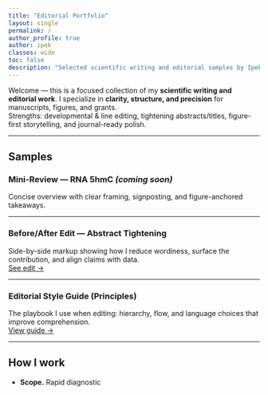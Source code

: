 ```yaml
---
title: "Editorial Portfolio"
layout: single
permalink: /
author_profile: true
author: ipek
classes: wide
toc: false
description: "Selected scientific writing and editorial samples by Ipek Selcen."
---
```


Welcome — this is a focused collection of my **scientific writing and editorial work**.
I specialize in **clarity, structure, and precision** for manuscripts, figures, and grants.  
Strengths: developmental & line editing, tightening abstracts/titles, figure-first storytelling, and journal-ready polish.

---

## Samples

### Mini-Review — RNA 5hmC *(coming soon)*
Concise overview with clear framing, signposting, and figure-anchored takeaways.  
<!-- When you add the page, create `mini-review.md` with `permalink: /mini-review/`
and then uncomment the button below. -->
<!-- <a class="btn btn--primary" href="{{ '/mini-review/' | relative_url }}">Read sample →</a> -->

---

### Before/After Edit — Abstract Tightening
Side-by-side markup showing how I reduce wordiness, surface the contribution, and align claims with data.  
<a class="btn btn--primary" href="{{ '/edit-sample/' | relative_url }}">See edit →</a>

---

### Editorial Style Guide (Principles)
The playbook I use when editing: hierarchy, flow, and language choices that improve comprehension.  
<a class="btn" href="{{ '/style-guide/' | relative_url }}">View guide →</a>

---
## How I work
- **Scope.** Rapid diagnostic
